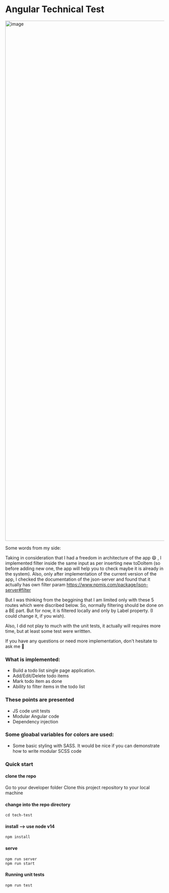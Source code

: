 # Angular Technical Test
<img width="1644" alt="image" src="https://user-images.githubusercontent.com/54248349/208759802-4c8d0df5-7dd4-4d6f-9a53-c878a7a1484a.png">

Some words from my side: 

Taking in consideration that I had a freedom in architecture of the app 😄 , I implemented filter inside the same input as per inserting new toDoItem (so before adding new one, the app will help you to check maybe it is already in the system).
Also, only after implementation of the current version of the app, I checked the documentation of the json-server and found that it actually has own filter param https://www.npmjs.com/package/json-server#filter 

But I was thinking from the beggining that I am limited only with these 5 routes which were discribed below. So, normally filtering should be done on a BE part. But for now, it is filtered locally and only by Label property. (I could change it, if you wish).

Also, I did not play to much with the unit tests, it actually will requires more time, but at least some test were writtten.

If you have any questions or need more implementation, don't hesitate to ask me 🙂

###  What is implemented:
* Build a todo list single page application.
* Add/Edit/Delete todo items
* Mark todo item as done
* Ability to filter items in the todo list
                          
###  These points are presented

* JS code unit tests
* Modular Angular code 
* Dependency injection 

###  Some gloabal variables for colors are used:                 

* Some basic styling with SASS. It would be nice if you can demonstrate how to write modular SCSS code


### Quick start
#### clone the repo
Go to your developer folder
Clone this project repository to your local machine

#### change into the repo directory
`cd tech-test`

#### install --> use node v14
`npm install`

#### serve
`npm run server`                   
`npm run start`

#### Running unit tests
`npm run test`


